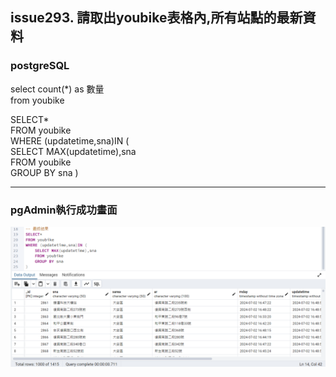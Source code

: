 ## issue293. 請取出youbike表格內,所有站點的最新資料

### postgreSQL

select count(*) as 數量  
from youbike


SELECT*  
FROM youbike  
WHERE (updatetime,sna)IN (  
	SELECT MAX(updatetime),sna  
	FROM youbike  
	GROUP BY sna
)

---

### pgAdmin執行成功畫面

![picture](./0709.png)